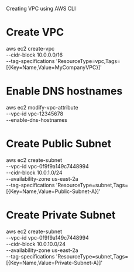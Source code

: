 
Creating VPC using AWS CLI
# Create VPC
aws ec2 create-vpc \
    --cidr-block 10.0.0.0/16 \
    --tag-specifications 'ResourceType=vpc,Tags=[{Key=Name,Value=MyCompanyVPC}]'

# Enable DNS hostnames
aws ec2 modify-vpc-attribute \
    --vpc-id vpc-12345678 \
    --enable-dns-hostnames
# Create Public Subnet
aws ec2 create-subnet \
    --vpc-id vpc-0f9f9a149c7448994 \
    --cidr-block 10.0.1.0/24 \
    --availability-zone us-east-2a \
    --tag-specifications 'ResourceType=subnet,Tags=[{Key=Name,Value=Public-Subnet-A}]'



# Create Private Subnet
aws ec2 create-subnet \
    --vpc-id vpc-0f9f9a149c7448994 \
    --cidr-block 10.0.10.0/24 \
    --availability-zone us-east-2a \
    --tag-specifications 'ResourceType=subnet,Tags=[{Key=Name,Value=Private-Subnet-A}]'
